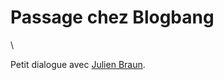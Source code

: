 # Passage chez Blogbang

\ 

Petit dialogue avec [Julien Braun](http://www.blogbang.com/blog/2008/02/18/blogbang-a-la-rencontre-du-5eme-pouvoir/).